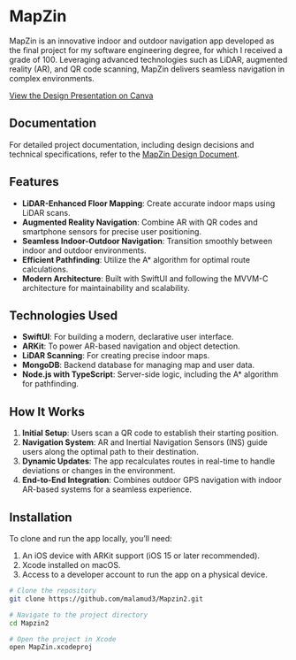 # MapZin

MapZin is an innovative indoor and outdoor navigation app developed as the final project for my software engineering degree, for which I received a grade of 100. Leveraging advanced technologies such as LiDAR, augmented reality (AR), and QR code scanning, MapZin delivers seamless navigation in complex environments.

[View the Design Presentation on Canva](https://www.canva.com/design/DAGQJYVVxpg/gjby7IlRCWUvnLJVFE3oWw/view)

## Documentation
For detailed project documentation, including design decisions and technical specifications, refer to the [MapZin Design Document](https://docs.google.com/document/d/1cAqzi_OsJIlCIW4Adzp5h8gm62EZpwC-UGmul_WBvV8/edit?tab=t.0).

## Features
- **LiDAR-Enhanced Floor Mapping**: Create accurate indoor maps using LiDAR scans.
- **Augmented Reality Navigation**: Combine AR with QR codes and smartphone sensors for precise user positioning.
- **Seamless Indoor-Outdoor Navigation**: Transition smoothly between indoor and outdoor environments.
- **Efficient Pathfinding**: Utilize the A* algorithm for optimal route calculations.
- **Modern Architecture**: Built with SwiftUI and following the MVVM-C architecture for maintainability and scalability.

## Technologies Used
- **SwiftUI**: For building a modern, declarative user interface.
- **ARKit**: To power AR-based navigation and object detection.
- **LiDAR Scanning**: For creating precise indoor maps.
- **MongoDB**: Backend database for managing map and user data.
- **Node.js with TypeScript**: Server-side logic, including the A* algorithm for pathfinding.

## How It Works
1. **Initial Setup**: Users scan a QR code to establish their starting position.
2. **Navigation System**: AR and Inertial Navigation Sensors (INS) guide users along the optimal path to their destination.
3. **Dynamic Updates**: The app recalculates routes in real-time to handle deviations or changes in the environment.
4. **End-to-End Integration**: Combines outdoor GPS navigation with indoor AR-based systems for a seamless experience.

## Installation
To clone and run the app locally, you’ll need:
1. An iOS device with ARKit support (iOS 15 or later recommended).
2. Xcode installed on macOS.
3. Access to a developer account to run the app on a physical device.

```bash
# Clone the repository
git clone https://github.com/malamud3/Mapzin2.git

# Navigate to the project directory
cd Mapzin2

# Open the project in Xcode
open MapZin.xcodeproj
